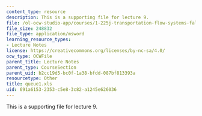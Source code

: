 ```yaml
---
content_type: resource
description: This is a supporting file for lecture 9.
file: /ol-ocw-studio-app/courses/1-225j-transportation-flow-systems-fall-2002/691a61532353c5e83c82a1245e626036_queue1.xls
file_size: 248832
file_type: application/msword
learning_resource_types:
- Lecture Notes
license: https://creativecommons.org/licenses/by-nc-sa/4.0/
ocw_type: OCWFile
parent_title: Lecture Notes
parent_type: CourseSection
parent_uid: b2cc19d5-bc0f-1a38-bfdd-087bf813393a
resourcetype: Other
title: queue1.xls
uid: 691a6153-2353-c5e8-3c82-a1245e626036
---
```

This is a supporting file for lecture 9.